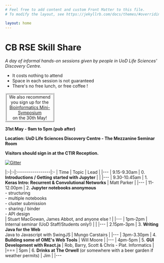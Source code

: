 ```yaml
---
# Feel free to add content and custom Front Matter to this file.
# To modify the layout, see https://jekyllrb.com/docs/themes/#overriding-theme-defaults

layout: home
---
```


CB RSE Skill Share 
===

*A day of informal hands-on sessions given by people in UoD Life Sciences' Discovery Centre.*

- It costs nothing to attend
- Space in each session is not guaranteed
- There's no free lunch, or free coffee !

<div style="text-align: center; border: ridge; border-width: 5px; width: 30%;"> We also recommend you sign up for the <a href="https://www.eventbrite.co.uk/e/bioinformatics-mini-symposium-at-dundee-tickets-55754217365">Bioinformatics Mini-Symposium</a><br/> on the 30th May! </div>

**31st May - 9am to 5pm (pub after)**

**Location: UoD Life Sciences Discovery Centre - The  Mezzanine Seminar Room**

**Visitors should sign in at the CTIR Reception.**

[![Gitter](https://badges.gitter.im/uk-uod-rse/skillshare-days.svg)](https://gitter.im/uk-uod-rse/skillshare-days?utm_source=badge&utm_medium=badge&utm_campaign=pr-badge)

|:-|:-|:-----------------|:-
| Time | Topic | Lead |
|---
| 9.15-9.30am | 0. **Introductions / Getting started with Jupyter** | |
|---
| 9.30-10.45am | 1. **Keras Intro: Recurrent & Convolutional Networks** | Matt Parker |
|---
| 11-12.00pm | 2. **Jupyter notebooks anonymous** <br/> - structuring <br/> - multiple notebooks <br/> - cluster submission <br/> - sharing / binder <br/> - API design <br/> | Stuart MacGowan, James Abbot, and anyone else ! |
|---
| 1pm-2pm | Internal seminar (UoD Staff/Students only!) | |
|---
| 2.15pm-3pm | 3. **Writing Java for the Web** <br/> Java to Javascript with SwingJS | Mungo Carstairs |
|---
| 3pm-3.30pm | 4. **Building some of OME's Web Tools** | Will Moore |
|---
| 4pm-5pm | 5. **GUI Development with React.js** | Rob, Barry, Scott & Chris - Plat. Informatics | 
|===
| 5pm | 6. **Drinks at The Orwell** (or somewhere with a beer garden if weather permits) | Jim |
|---
